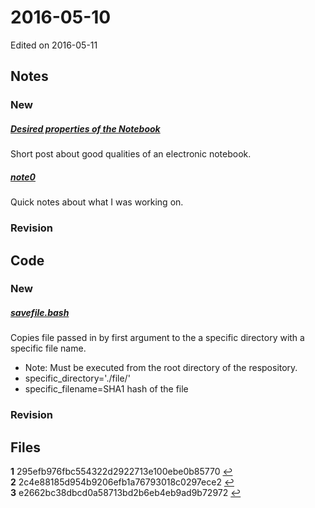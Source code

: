 # 2016-05-10

Edited on 2016-05-11

## Notes

### New

##### <a id="a1"></a> [Desired properties of the Notebook](#f1) 
Short post about good qualities of an electronic notebook.

##### [note0](#f3)
Quick notes about what I was working on.

### Revision

## Code

### New

##### <a id="a2"></a> [savefile.bash](#f2)
Copies file passed in by first argument to the a specific directory with a specific file name.
- Note: Must be executed from the root directory of the respository.
- specific_directory='./file/'
- specific_filename=SHA1 hash of the file

### Revision

## Files
<b id="f1">1</b> 295efb976fbc554322d2922713e100ebe0b85770 [↩](#a1)  
<b id="f2">2</b> 2c4e88185d954b9206efb1a76793018c0297ece2 [↩](#a2)  
<b id="f3">3</b> e2662bc38dbcd0a58713bd2b6eb4eb9ad9b72972 [↩](#a2)


